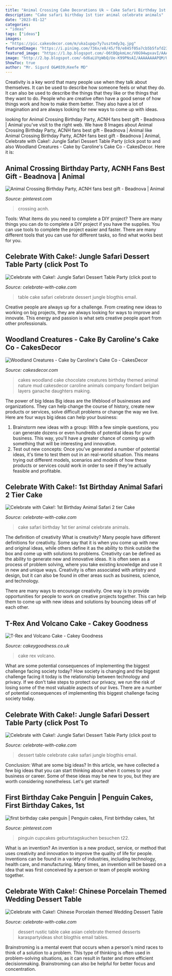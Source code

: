 ```yaml
---
title: "Animal Crossing Cake Decorations Uk ~ Cake Safari Birthday 1st Tier Animal Celebrate Animals"
description: "Cake safari birthday 1st tier animal celebrate animals"
date: "2023-01-12"
categories:
- "ideas"
tags: ["ideas"]
images:
- "https://pic.cakesdecor.com/m/uka1upqv7y7usztmdy3q.jpg"
featuredImage: "https://i.pinimg.com/736x/e8/45/f0/e845f05a7cb5b5fafd234e90280fd9c5.jpg"
featured_image: "https://1.bp.blogspot.com/-O6tBQpkmLmc/V0G94wpxavI/AAAAAAAAeWg/RsGZaKPZ6k0rA6wx9Y801zjBqbisU0zOwCKgB/s1600/IMG_3285_new.jpg"
image: "http://2.bp.blogspot.com/-6d6aLUYpWbQ/Ue-K99PNsAI/AAAAAAAAPQM/UylbYXay5SM/s1600/IMG_0571_new.jpg"
ShowToc: true
author: "Mr. Sigurd O&#039;Keefe MD"
---
```



Creativity is a key word that many people use when they talk about themselves. It can be used to describe how someone feels or what they do. It can also be used to describe the things that they like or the things that they want to do. People who are creative often have a good sense of how things work and how to make them better. They also have a lot of imagination and are always looking for new ways to come up with ideas.

	

		
looking for Animal Crossing Birthday Party, ACNH fans best gift - Beadnova | Animal you've visit to the right web. We have 8 Images about Animal Crossing Birthday Party, ACNH fans best gift - Beadnova | Animal like Animal Crossing Birthday Party, ACNH fans best gift - Beadnova | Animal, Celebrate with Cake!: Jungle Safari Dessert Table Party (click post to and also Woodland Creatures - Cake by Caroline&#039;s Cake Co - CakesDecor. Here it is:
		
    
## Animal Crossing Birthday Party, ACNH Fans Best Gift - Beadnova | Animal

<img loading=lazy src="https://i.pinimg.com/originals/66/f6/21/66f621c696c93549b8f4ec800599fabb.jpg" onerror="this.onerror=null;this.src='https://tse1.mm.bing.net/th?id=OIP.kqPpIE6tH8EtGDWQxbJdCAHaHY&amp;pid=15.1';" alt="Animal Crossing Birthday Party, ACNH fans best gift - Beadnova | Animal">

_Source: pinterest.com_

>crossing acnh. 

	

Tools: What items do you need to complete a DIY project?
There are many things you can do to complete a DIY project if you have the supplies. You can use tools to complete the project easier and faster. There are many different tools that you can use for different tasks, so find what works best for you.

    
## Celebrate With Cake!: Jungle Safari Dessert Table Party (click Post To

<img loading=lazy src="http://1.bp.blogspot.com/-cEAmvikaDtM/UfD2fyBYGTI/AAAAAAAAPz4/5EHMuaotx3g/s1600/IMG_2872_new.jpg" onerror="this.onerror=null;this.src='https://tse4.mm.bing.net/th?id=OIP.21KyjXyg-n0wukVnFM375AHaLH&amp;pid=15.1';" alt="Celebrate with Cake!: Jungle Safari Dessert Table Party (click post to">

_Source: celebrate-with-cake.com_

>table cake safari celebrate dessert jungle blogthis email. 

	

Creative people are always up for a challenge. From creating new ideas to working on big projects, they are always looking for ways to improve and innovate. This energy and passion is what sets creative people apart from other professionals.

    
## Woodland Creatures - Cake By Caroline&#039;s Cake Co - CakesDecor

<img loading=lazy src="https://pic.cakesdecor.com/m/uka1upqv7y7usztmdy3q.jpg" onerror="this.onerror=null;this.src='https://tse4.mm.bing.net/th?id=OIP.45w8RPA2xSVOyAmdLyM00wHaHl&amp;pid=15.1';" alt="Woodland Creatures - Cake by Caroline&#039;s Cake Co - CakesDecor">

_Source: cakesdecor.com_

>cakes woodland cake chocolate creatures birthday themed animal nature mud cakesdecor caroline animals company fondant belgian layers ganache daughters making. 

	

The power of big Ideas
Big ideas are the lifeblood of businesses and organizations. They can help change the course of history, create new products or services, solve difficult problems or change the way we live.
Here are four ways big ideas can help your business: 
1. Brainstorm new ideas with a group: With a few simple questions, you can generate dozens or even hundreds of potential ideas for your business. This way, you'll have a greater chance of coming up with something that will be interesting and innovative.
2. Test out new concepts: Once you've generated a number of potential ideas, it's time to test them out in an real-world situation. This means trying out different models, scenarios and models of how these products or services could work in order to see if they're actually feasible and profitable. 

    
## Celebrate With Cake!: 1st Birthday Animal Safari 2 Tier Cake

<img loading=lazy src="http://2.bp.blogspot.com/-6d6aLUYpWbQ/Ue-K99PNsAI/AAAAAAAAPQM/UylbYXay5SM/s1600/IMG_0571_new.jpg" onerror="this.onerror=null;this.src='https://tse3.mm.bing.net/th?id=OIP.VPWuZFTW55s9I3qFyqoL0AHaJ0&amp;pid=15.1';" alt="Celebrate with Cake!: 1st Birthday Animal Safari 2 tier Cake">

_Source: celebrate-with-cake.com_

>cake safari birthday 1st tier animal celebrate animals. 

	

The definition of creativity
What is creativity? Many people have different definitions for creativity. Some say that it is when you come up with new and original ideas, while others define it as the ability to think outside the box and come up with solutions to problems.
Creativity can be defined as the ability to generate new and innovative ideas. It is often seen as a process of problem solving, where you take existing knowledge and use it in new and unique ways. Creativity is often associated with artistry and design, but it can also be found in other areas such as business, science, and technology.

There are many ways to encourage creativity. One way is to provide opportunities for people to work on creative projects together. This can help them to come up with new ideas and solutions by bouncing ideas off of each other.

    
## T-Rex And Volcano Cake - Cakey Goodness

<img loading=lazy src="http://www.cakeygoodness.co.uk/wp-content/uploads/2020/08/huxley-t-rex-cake-2.jpg" onerror="this.onerror=null;this.src='https://tse2.mm.bing.net/th?id=OIP.Fj8XBkbvou-t4fTrPPgJUAHaFr&amp;pid=15.1';" alt="T-Rex and Volcano Cake - Cakey Goodness">

_Source: cakeygoodness.co.uk_

>cake rex volcano. 

	

What are some potential consequences of implementing the biggest challenge facing society today?
How society is changing and the biggest challenge facing it today is the relationship between technology and privacy. If we don't take steps to protect our privacy, we run the risk of losing some of the most valuable aspects of our lives. There are a number of potential consequences of implementing this biggest challenge facing society today.

    
## Celebrate With Cake!: Jungle Safari Dessert Table Party (click Post To

<img loading=lazy src="http://4.bp.blogspot.com/-7r2cwi0tEBA/UfD2vR7oe5I/AAAAAAAAP0Q/vtS1JbOwzrE/s1600/IMG_2878_new.jpg" onerror="this.onerror=null;this.src='https://tse4.mm.bing.net/th?id=OIP.KRDfBguVMGyQqj0_vtzs0wHaLH&amp;pid=15.1';" alt="Celebrate with Cake!: Jungle Safari Dessert Table Party (click post to">

_Source: celebrate-with-cake.com_

>dessert table celebrate cake safari jungle blogthis email. 

	

Conclusion: What are some big ideas?
In this article, we have collected a few big ideas that you can start thinking about when it comes to your business or career. Some of these ideas may be new to you, but they are worth considering nonetheless. Let's get started!

    
## First Birthday Cake Penguin | Penguin Cakes, First Birthday Cakes, 1st

<img loading=lazy src="https://i.pinimg.com/736x/e8/45/f0/e845f05a7cb5b5fafd234e90280fd9c5.jpg" onerror="this.onerror=null;this.src='https://tse1.mm.bing.net/th?id=OIP.OpBLEVkmpTdLr9VhKSkUqwHaJ4&amp;pid=15.1';" alt="first birthday cake penguin | Penguin cakes, First birthday cakes, 1st">

_Source: pinterest.com_

>pinguin cupcakes geburtstagskuchen besuchen t22. 

	

What is an invention?
An invention is a new product, service, or method that uses creativity and innovation to improve the quality of life for people. Inventions can be found in a variety of industries, including technology, health care, and manufacturing. Many times, an invention will be based on a idea that was first conceived by a person or team of people working together.

    
## Celebrate With Cake!: Chinese Porcelain Themed Wedding Dessert Table

<img loading=lazy src="https://1.bp.blogspot.com/-O6tBQpkmLmc/V0G94wpxavI/AAAAAAAAeWg/RsGZaKPZ6k0rA6wx9Y801zjBqbisU0zOwCKgB/s1600/IMG_3285_new.jpg" onerror="this.onerror=null;this.src='https://tse1.mm.bing.net/th?id=OIP.IG1MeQCjJhmJzZgBXk3w5QHaJ1&amp;pid=15.1';" alt="Celebrate with Cake!: Chinese Porcelain themed Wedding Dessert Table">

_Source: celebrate-with-cake.com_

>dessert rustic table cake asian celebrate themed desserts karaspartyideas shot blogthis email tables. 

	

Brainstroming is a mental event that occurs when a person's mind races to think of a solution to a problem. This type of thinking is often used in problem-solving situations, as it can result in faster and more efficient decisionmaking. Brainstroming can also be helpful for better focus and concentration.

